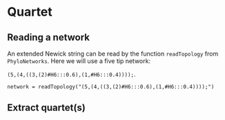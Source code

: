# Quartet

## Reading a network
An extended Newick string can be read by the function `readTopology` from `PhyloNetworks`. Here we will use a five tip network:

`(5,(4,((3,(2)#H6:::0.6),(1,#H6:::0.4))));`.

```@repl input
network = readTopology("(5,(4,((3,(2)#H6:::0.6),(1,#H6:::0.4))));")
```
## Extract quartet(s)

